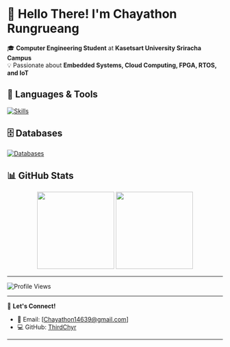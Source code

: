 # 👋 Hello There! I'm **Chayathon Rungrueang**  

🎓 **Computer Engineering Student** at **Kasetsart University Sriracha Campus**  
💡 Passionate about **Embedded Systems, Cloud Computing, FPGA, RTOS, and IoT**  

## 🚀 **Languages & Tools**
[![Skills](https://skillicons.dev/icons?i=c,cpp,python,js,docker,kubernetes,postman,arduino,linux,azure)](https://skillicons.dev)

## 🗄 **Databases**
[![Databases](https://skillicons.dev/icons?i=mongodb,mysql)](https://skillicons.dev)

## 📊 **GitHub Stats**
<p align="center">
  <img height="180em" src="https://github-readme-stats.vercel.app/api?username=ThirdChyr&show_icons=true&theme=tokyonight&hide_border=true" />
  <img height="180em" src="https://github-readme-stats.vercel.app/api/top-langs/?username=ThirdChyr&layout=compact&theme=tokyonight&hide_border=true" />
</p>

---

![Profile Views](https://komarev.com/ghpvc/?username=ThirdChyr&color=blue)

---

🔗 **Let's Connect!**  
- 📧 Email: [Chayathon14639@gmail.com]  
- 💻 GitHub: [ThirdChyr](https://github.com/ThirdChyr)  

---
